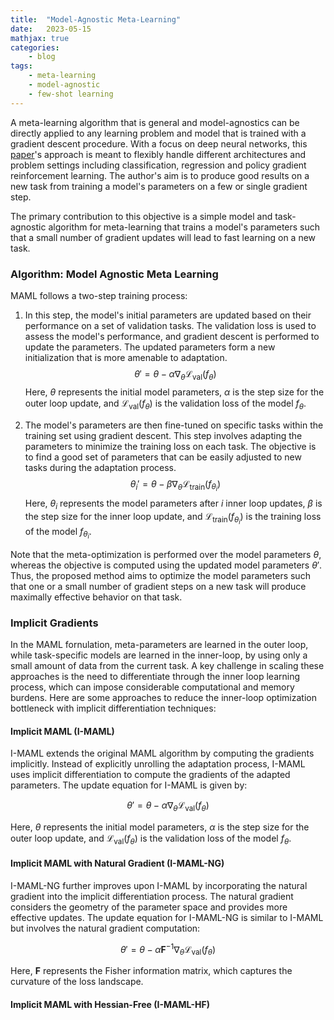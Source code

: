 ```yaml
---
title:  "Model-Agnostic Meta-Learning"
date:   2023-05-15
mathjax: true
categories:
    - blog
tags: 
    - meta-learning
    - model-agnostic
    - few-shot learning
---
```


A meta-learning algorithm that is general and model-agnostics can be directly applied to any learning problem and model that is trained with a gradient descent procedure. With a focus on deep neural networks, this [paper](https://arxiv.org/pdf/1703.03400.pdf)'s approach is meant to flexibly handle different architectures and problem settings including classification, regression and policy gradient reinforcement learning. The author's aim is to produce good results on a new task from training a model's parameters on a few or single gradient step. 

The primary contribution to this objective is a simple model and task-agnostic algorithm for meta-learning that trains a model's parameters such that a small number of gradient updates will lead to fast learning on a new task.

### Algorithm: Model Agnostic Meta Learning

MAML follows a two-step training process:

1. In this step, the model's initial parameters are updated based on their performance on a set of validation tasks. The validation loss is used to assess the model's performance, and gradient descent is performed to update the parameters. The updated parameters form a new initialization that is more amenable to adaptation.$$ \theta' = \theta - \alpha \nabla_{\theta} \mathcal{L}_{\text{val}}(f_{\theta}) $$ Here, $\theta$ represents the initial model parameters, $\alpha$ is the step size for the outer loop update, and $\mathcal{L}_{\text{val}}(f_{\theta}$) is the validation loss of the model $f_{\theta}$.

2. The model's parameters are then fine-tuned on specific tasks within the training set using gradient descent. This step involves adapting the parameters to minimize the training loss on each task. The objective is to find a good set of parameters that can be easily adjusted to new tasks during the adaptation process.$$ \theta_i' = \theta - \beta \nabla_{\theta} \mathcal{L}_{\text{train}}(f_{\theta_i}) $$ Here, $\theta_i$ represents the model parameters after $i$ inner loop updates, $\beta$ is the step size for the inner loop update, and $\mathcal{L}_{\text{train}}(f_{\theta_i}$) is the training loss of the model $f_{\theta_i}$.

Note that the meta-optimization is performed over the model parameters $\theta$, whereas the objective is computed using the updated model parameters $\theta'$. Thus, the proposed method aims to optimize the model parameters such that one or a small number of gradient steps on a new task will produce maximally effective behavior on that task.

### Implicit Gradients

In the MAML fornulation, meta-parameters are learned in the outer loop, while task-specific models are learned in the inner-loop, by using only a small amount of data from the current task. A key challenge in scaling these approaches is the need to differentiate through the inner loop learning process, which can impose considerable computational and memory burdens. Here are some approaches to reduce the inner-loop optimization bottleneck with implicit differentiation techniques:

#### Implicit MAML (I-MAML)

I-MAML extends the original MAML algorithm by computing the gradients implicitly. Instead of explicitly unrolling the adaptation process, I-MAML uses implicit differentiation to compute the gradients of the adapted parameters. The update equation for I-MAML is given by:

$$
\theta' = \theta - \alpha \nabla_{\theta} \mathcal{L}_{\text{val}}(f_{\theta})
$$

Here, $\theta$ represents the initial model parameters, $\alpha$ is the step size for the outer loop update, and $\mathcal{L}_{\text{val}}(f_{\theta})$ is the validation loss of the model $f_{\theta}$.

#### Implicit MAML with Natural Gradient (I-MAML-NG)

I-MAML-NG further improves upon I-MAML by incorporating the natural gradient into the implicit differentiation process. The natural gradient considers the geometry of the parameter space and provides more effective updates. The update equation for I-MAML-NG is similar to I-MAML but involves the natural gradient computation:

$$
\theta' = \theta - \alpha \mathbf{F}^{-1} \nabla_{\theta} \mathcal{L}_{\text{val}}(f_{\theta})
$$

Here, $\mathbf{F}$ represents the Fisher information matrix, which captures the curvature of the loss landscape.

#### Implicit MAML with Hessian-Free (I-MAML-HF)


